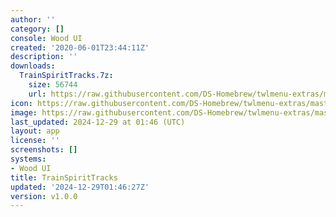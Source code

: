 ```yaml
---
author: ''
category: []
console: Wood UI
created: '2020-06-01T23:44:11Z'
description: ''
downloads:
  TrainSpiritTracks.7z:
    size: 56744
    url: https://raw.githubusercontent.com/DS-Homebrew/twlmenu-extras/master/_nds/TWiLightMenu/akmenu/themes/TrainSpiritTracks.7z
icon: https://raw.githubusercontent.com/DS-Homebrew/twlmenu-extras/master/unistore/icons/ak.png
image: https://raw.githubusercontent.com/DS-Homebrew/twlmenu-extras/master/unistore/icons/ak.png
last_updated: 2024-12-29 at 01:46 (UTC)
layout: app
license: ''
screenshots: []
systems:
- Wood UI
title: TrainSpiritTracks
updated: '2024-12-29T01:46:27Z'
version: v1.0.0
---
```

